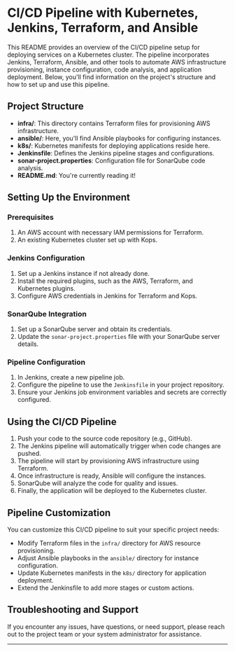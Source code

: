 # CI/CD Pipeline with Kubernetes, Jenkins, Terraform, and Ansible

This README provides an overview of the CI/CD pipeline setup for deploying services on a Kubernetes cluster. The pipeline incorporates Jenkins, Terraform, Ansible, and other tools to automate AWS infrastructure provisioning, instance configuration, code analysis, and application deployment. Below, you'll find information on the project's structure and how to set up and use this pipeline.

## Project Structure
- **infra/**: This directory contains Terraform files for provisioning AWS infrastructure.
- **ansible/**: Here, you'll find Ansible playbooks for configuring instances.
- **k8s/**: Kubernetes manifests for deploying applications reside here.
- **Jenkinsfile**: Defines the Jenkins pipeline stages and configurations.
- **sonar-project.properties**: Configuration file for SonarQube code analysis.
- **README.md**: You're currently reading it!

## Setting Up the Environment

### Prerequisites
1. An AWS account with necessary IAM permissions for Terraform.
2. An existing Kubernetes cluster set up with Kops.

### Jenkins Configuration
1. Set up a Jenkins instance if not already done.
2. Install the required plugins, such as the AWS, Terraform, and Kubernetes plugins.
3. Configure AWS credentials in Jenkins for Terraform and Kops.

### SonarQube Integration
1. Set up a SonarQube server and obtain its credentials.
2. Update the `sonar-project.properties` file with your SonarQube server details.

### Pipeline Configuration
1. In Jenkins, create a new pipeline job.
2. Configure the pipeline to use the `Jenkinsfile` in your project repository.
3. Ensure your Jenkins job environment variables and secrets are correctly configured.

## Using the CI/CD Pipeline

1. Push your code to the source code repository (e.g., GitHub).
2. The Jenkins pipeline will automatically trigger when code changes are pushed.
3. The pipeline will start by provisioning AWS infrastructure using Terraform.
4. Once infrastructure is ready, Ansible will configure the instances.
5. SonarQube will analyze the code for quality and issues.
6. Finally, the application will be deployed to the Kubernetes cluster.

## Pipeline Customization

You can customize this CI/CD pipeline to suit your specific project needs:

- Modify Terraform files in the `infra/` directory for AWS resource provisioning.
- Adjust Ansible playbooks in the `ansible/` directory for instance configuration.
- Update Kubernetes manifests in the `k8s/` directory for application deployment.
- Extend the Jenkinsfile to add more stages or custom actions.

## Troubleshooting and Support

If you encounter any issues, have questions, or need support, please reach out to the project team or your system administrator for assistance.

---
